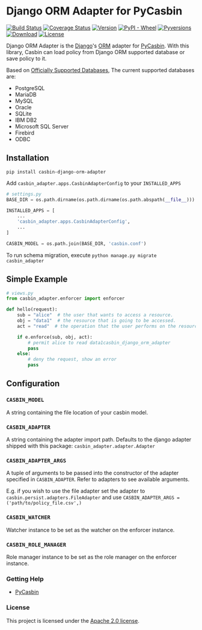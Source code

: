 # Django ORM Adapter for PyCasbin

[![Build Status](https://www.travis-ci.org/pycasbin/django-orm-adapter.svg?branch=master)](https://www.travis-ci.org/pycasbin/django-orm-adapter)
[![Coverage Status](https://coveralls.io/repos/github/pycasbin/django-orm-adapter/badge.svg)](https://coveralls.io/github/pycasbin/django-orm-adapter)
[![Version](https://img.shields.io/pypi/v/casbin-django-orm-adapter.svg)](https://pypi.org/project/casbin-django-orm-adapter/)
[![PyPI - Wheel](https://img.shields.io/pypi/wheel/casbin-django-orm-adapter.svg)](https://pypi.org/project/casbin-django-orm-adapter/)
[![Pyversions](https://img.shields.io/pypi/pyversions/casbin-django-orm-adapter.svg)](https://pypi.org/project/casbin-django-orm-adapter/)
[![Download](https://img.shields.io/pypi/dm/casbin-django-orm-adapter.svg)](https://pypi.org/project/casbin-django-orm-adapter/)
[![License](https://img.shields.io/pypi/l/casbin-django-orm-adapter.svg)](https://pypi.org/project/casbin-django-orm-adapter/)

Django ORM Adapter is the [Django](https://www.djangoproject.com/)'s [ORM](https://docs.djangoproject.com/en/3.0/ref/databases/) adapter for [PyCasbin](https://github.com/pycasbin/django-orm-adapter). With this library, Casbin can load policy from Django ORM supported database or save policy to it.

Based on [Officially Supported Databases](https://docs.djangoproject.com/en/3.0/ref/databases/), The current supported databases are:

- PostgreSQL
- MariaDB
- MySQL
- Oracle
- SQLite
- IBM DB2
- Microsoft SQL Server
- Firebird
- ODBC

## Installation

```
pip install casbin-django-orm-adapter
```

Add `casbin_adapter.apps.CasbinAdapterConfig` to your `INSTALLED_APPS`

```python
# settings.py
BASE_DIR = os.path.dirname(os.path.dirname(os.path.abspath(__file__)))

INSTALLED_APPS = [
    ...
    'casbin_adapter.apps.CasbinAdapterConfig',
    ...
]

CASBIN_MODEL = os.path.join(BASE_DIR, 'casbin.conf')
```

To run schema migration, execute `python manage.py migrate casbin_adapter`

## Simple Example

```python
# views.py
from casbin_adapter.enforcer import enforcer

def hello(request):
    sub = "alice"  # the user that wants to access a resource.
    obj = "data1"  # the resource that is going to be accessed.
    act = "read"  # the operation that the user performs on the resource.

    if e.enforce(sub, obj, act):
        # permit alice to read data1casbin_django_orm_adapter
        pass
    else:
        # deny the request, show an error
        pass
```

## Configuration

### `CASBIN_MODEL`
A string containing the file location of your casbin model.

### `CASBIN_ADAPTER`
A string containing the adapter import path. Defaults to the django adapter shipped with this package: `casbin_adapter.adapter.Adapter`

### `CASBIN_ADAPTER_ARGS`
A tuple of arguments to be passed into the constructor of the adapter specified
in `CASBIN_ADAPTER`. Refer to adapters to see available arguments. 

E.g. if you wish to use the file adapter 
set the adapter to `casbin.persist.adapters.FileAdapter` and use
`CASBIN_ADAPTER_ARGS = ('path/to/policy_file.csv',)`

### `CASBIN_WATCHER`
Watcher instance to be set as the watcher on the enforcer instance.

### `CASBIN_ROLE_MANAGER`
Role manager instance to be set as the role manager on the enforcer instance.


### Getting Help

- [PyCasbin](https://github.com/casbin/pycasbin)

### License

This project is licensed under the [Apache 2.0 license](LICENSE).
